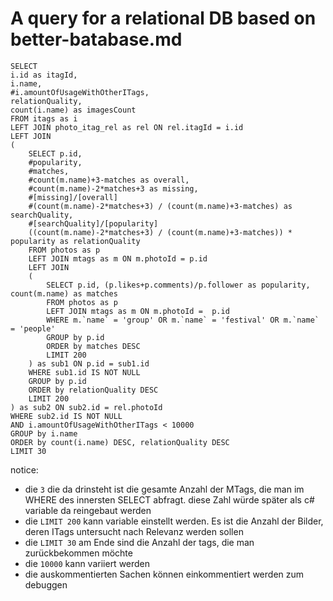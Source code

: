 # A query for a relational DB based on better-batabase.md

```
SELECT
i.id as itagId,
i.name,
#i.amountOfUsageWithOtherITags,
relationQuality,
count(i.name) as imagesCount
FROM itags as i
LEFT JOIN photo_itag_rel as rel ON rel.itagId = i.id
LEFT JOIN
(
    SELECT p.id,
    #popularity,
    #matches,
    #count(m.name)+3-matches as overall,
    #count(m.name)-2*matches+3 as missing,
    #[missing]/[overall]
    #(count(m.name)-2*matches+3) / (count(m.name)+3-matches) as searchQuality,
    #[searchQuality]/[popularity]
    ((count(m.name)-2*matches+3) / (count(m.name)+3-matches)) * popularity as relationQuality
    FROM photos as p
    LEFT JOIN mtags as m ON m.photoId = p.id
    LEFT JOIN
    (
        SELECT p.id, (p.likes+p.comments)/p.follower as popularity, count(m.name) as matches
        FROM photos as p
        LEFT JOIN mtags as m ON m.photoId =  p.id
        WHERE m.`name` = 'group' OR m.`name` = 'festival' OR m.`name` = 'people'
        GROUP by p.id
		ORDER by matches DESC
		LIMIT 200
    ) as sub1 ON p.id = sub1.id 
    WHERE sub1.id IS NOT NULL
    GROUP by p.id
    ORDER by relationQuality DESC
    LIMIT 200
) as sub2 ON sub2.id = rel.photoId
WHERE sub2.id IS NOT NULL
AND i.amountOfUsageWithOtherITags < 10000
GROUP by i.name
ORDER by count(i.name) DESC, relationQuality DESC
LIMIT 30
```

notice: 
- die ```3``` die da drinsteht ist die gesamte Anzahl der MTags, die man im WHERE des innersten SELECT abfragt. diese Zahl würde später als c# variable da reingebaut werden
- die ```LIMIT 200``` kann variable einstellt werden. Es ist die Anzahl der Bilder, deren ITags untersucht nach Relevanz werden sollen
- die ```LIMIT 30``` am Ende sind die Anzahl der tags, die man zurückbekommen möchte
- die ```10000``` kann variiert werden
- die auskommentierten Sachen können einkommentiert werden zum debuggen